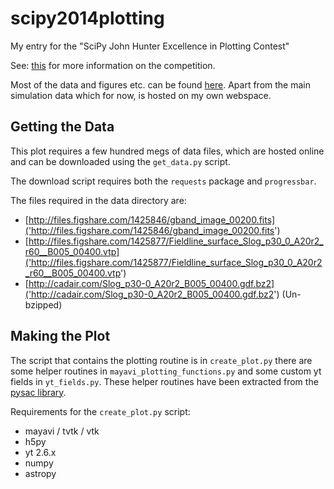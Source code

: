 scipy2014plotting
=================

My entry for the "SciPy John Hunter Excellence in Plotting Contest"

See: [this](https://conference.scipy.org/scipy2014/participate/plotting_contest/) for more information on the competition.

Most of the data and figures etc. can be found [here](http://figshare.com/articles/SciPy_2014_Plotting_Entry/966454). Apart from the main
simulation data which for now, is hosted on my own webspace.

Getting the Data
----------------
This plot requires a few hundred megs of data files, which are hosted online and can be downloaded using the `get_data.py` script.

The download script requires both the `requests` package and `progressbar`.

The files required in the data directory are:

* [http://files.figshare.com/1425846/gband_image_00200.fits]('http://files.figshare.com/1425846/gband_image_00200.fits')
* [http://files.figshare.com/1425877/Fieldline_surface_Slog_p30_0_A20r2_r60__B005_00400.vtp]('http://files.figshare.com/1425877/Fieldline_surface_Slog_p30_0_A20r2_r60__B005_00400.vtp')
* [http://cadair.com/Slog_p30-0_A20r2_B005_00400.gdf.bz2]('http://cadair.com/Slog_p30-0_A20r2_B005_00400.gdf.bz2') (Un-bzipped)

Making the Plot
---------------
The script that contains the plotting routine is in `create_plot.py` there are some helper routines in `mayavi_plotting_functions.py` and some custom yt fields in `yt_fields.py`. 
These helper routines have been extracted from the [pysac library](https://bitbucket.org/swatsheffield/pysac).

Requirements for the `create_plot.py` script:

* mayavi / tvtk / vtk
* h5py
* yt 2.6.x
* numpy
* astropy

